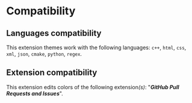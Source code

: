 # Compatibility

## Languages compatibility

This extension themes work with the following languages: `c++`, `html`, `css`, `xml`, `json`, `cmake`, `python`, `regex`.

## Extension compatibility 

This extension edits colors of the following extension<i>(s)</i>: "***GitHub Pull Requests and Issues***".